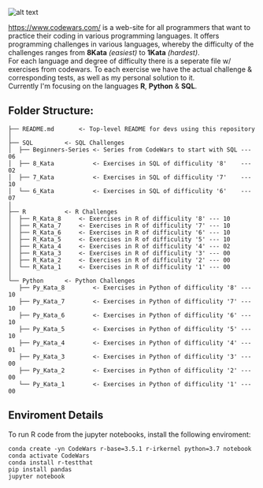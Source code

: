 ![alt text](https://w7.pngwing.com/pngs/477/603/png-transparent-codewars-button-icon.png)  
  
  
https://www.codewars.com/ is a web-site for all programmers that want to practice their coding in various programming languages. It offers programming challenges in various languages, whereby the difficulty of the challenges ranges from **8Kata** *(easiest)* to **1Kata** *(hardest)*.   
For each language and degree of difficulty there is a seperate file w/ exercises from codewars. To each exercise we have the actual challenge & corresponding tests, as well as my personal solution to it.    
Currently I'm focusing on the languages **R**, **Python** & **SQL**.

## Folder Structure:
```
├── README.md       <- Top-level README for devs using this repository
│
├── SQL			<- SQL Challenges 
│  ├── Beginners-Series <- Series from CodeWars to start with SQL --- 06 
│  ├── 8_Kata	  	    <- Exercises in SQL of difficulity '8'    --- 02
│  ├── 7_Kata	  	    <- Exercises in SQL of difficulity '7'    --- 10
│  └── 6_Kata	  	    <- Exercises in SQL of difficulity '6'    --- 07
│
├── R 			<- R Challenges
│  ├── R_Kata_8	  	<- Exercises in R of difficulity '8' --- 10 
│  ├── R_Kata_7		<- Exercises in R of difficulity '7' --- 10
│  ├── R_Kata_6		<- Exercises in R of difficulity '6' --- 10 
│  ├── R_Kata_5		<- Exercises in R of difficulity '5' --- 10
│  ├── R_Kata_4		<- Exercises in R of difficulity '4' --- 02
│  ├── R_Kata_3		<- Exercises in R of difficulity '3' --- 00
│  ├── R_Kata_2		<- Exercises in R of difficulity '2' --- 00
│  └── R_Kata_1		<- Exercises in R of difficulity '1' --- 00
│
└── Python		<- Python Challenges  
   ├── Py_Kata_8		<- Exercises in Python of difficulity '8' --- 10
   ├── Py_Kata_7		<- Exercises in Python of difficulity '7' --- 10 
   ├── Py_Kata_6		<- Exercises in Python of difficulity '6' --- 10
   ├── Py_Kata_5		<- Exercises in Python of difficulity '5' --- 10
   ├── Py_Kata_4		<- Exercises in Python of difficulity '4' --- 01 
   ├── Py_Kata_3		<- Exercises in Python of difficulity '3' --- 00
   ├── Py_Kata_2		<- Exercises in Python of difficulity '2' --- 00
   └── Py_Kata_1		<- Exercises in Python of difficulity '1' --- 00
```

## Enviroment Details
To run R code from the jupyter notebooks, install the following enviroment:
```
conda create -yn CodeWars r-base=3.5.1 r-irkernel python=3.7 notebook
conda activate CodeWars
conda install r-testthat
pip install pandas
jupyter notebook
```

